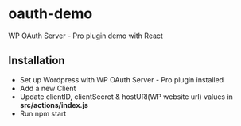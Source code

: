 # oauth-demo
WP OAuth Server - Pro plugin demo with React

## Installation
- Set up Wordpress with WP OAuth Server - Pro plugin installed
- Add a new Client
- Update clientID, clientSecret & hostURl(WP website url) values in **src/actions/index.js**
- Run npm start